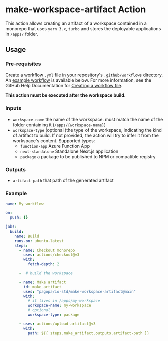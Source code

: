 # make-workspace-artifact Action

This action allows creating an artifact of a workspace contained in a monorepo that uses `yarn 3.x`, `turbo` and stores the deployable applications in `/apps/` folder.

## Usage

### Pre-requisites

Create a workflow `.yml` file in your repository's `.github/workflows` directory. An [example workflow](#example-cache-workflow) is available below. For more information, see the GitHub Help Documentation for [Creating a workflow file](https://help.github.com/en/articles/configuring-a-workflow#creating-a-workflow-file).

**This action must be executed after the workspace build.**

### Inputs

- `workspace-name` the name of the workspace. must match the name of the folder containing it (`/apps/{workspace-name}`)
- `workspace-type` (optional )the type of the workspace, indicating the kind of artifact to build. If not provided, the action will try to infer it from the workspace's content. Supported types:
  - `function-app` Azure Function App
  - `next-standalone` Standalone Next.js application
  - `package` a package to be published to NPM or compatible registry

### Outputs

- `artifact-path` that path of the generated artifact

### Example

```yaml
name: My workflow

on:
  push: {}

jobs:
  build:
    name: Build
    runs-on: ubuntu-latest
    steps:
      - name: Checkout monorepo
        uses: actions/checkout@v3
        with:
          fetch-depth: 2

      -  # build the workspace

      - name: Make artifact
        id: make_artifact
        uses: "pagopa/io-std/make-workspace-artifact@main"
        with:
          # it lives in /apps/my-workspace
          workspace-name: my-workspace
          # optional
          workspace-type: package

      - uses: actions/upload-artifact@v3
        with:
          path: ${{ steps.make_artifact.outputs.artifact-path }}
```
